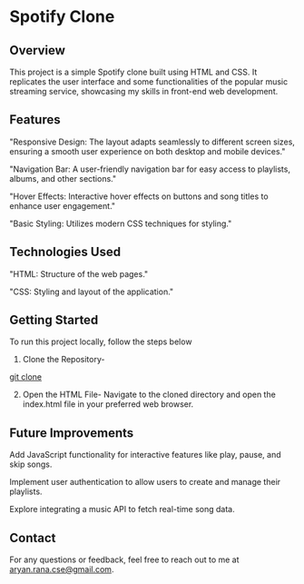 # Spotify Clone


## Overview

This project is a simple Spotify clone built using HTML and CSS. It replicates the user interface and some functionalities of the popular music streaming service, showcasing my skills in front-end web development.


## Features

"Responsive Design: The layout adapts seamlessly to different screen sizes, ensuring a smooth user experience on both desktop and mobile devices."

"Navigation Bar: A user-friendly navigation bar for easy access to playlists, albums, and other sections."

"Hover Effects: Interactive hover effects on buttons and song titles to enhance user engagement."

"Basic Styling: Utilizes modern CSS techniques for styling."


## Technologies Used

"HTML: Structure of the web pages."

"CSS: Styling and layout of the application."


## Getting Started

To run this project locally, follow the steps below

1. Clone the Repository-

[git clone](https://github.com/aryanrana.dev/spotify-clone.git)

2. Open the HTML File- Navigate to the cloned directory and open the index.html file in your preferred web browser.


## Future Improvements

Add JavaScript functionality for interactive features like play, pause, and skip songs.

Implement user authentication to allow users to create and manage their playlists.

Explore integrating a music API to fetch real-time song data.


## Contact

For any questions or feedback, feel free to reach out to me at [aryan.rana.cse@gmail.com](mailto:aryan.rana.cse@gmail.com).
